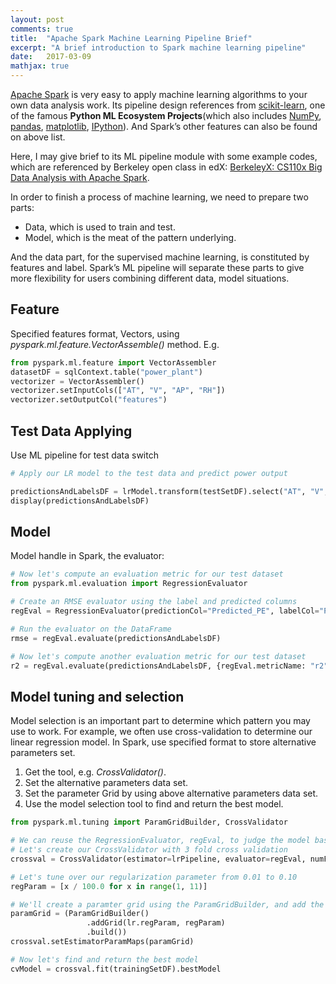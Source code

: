 ```yaml
---
layout: post
comments: true
title:  "Apache Spark Machine Learning Pipeline Brief"
excerpt: "A brief introduction to Spark machine learning pipeline"
date:   2017-03-09
mathjax: true
---
```


[Apache Spark](https://spark.apache.org/) is very easy to apply machine learning algorithms to your own data analysis work. Its pipeline design references from [scikit-learn](http://scikit-learn.org/stable/), one of the famous **Python ML Ecosystem Projects**(which also includes [NumPy](http://www.numpy.org/), [pandas](http://pandas.pydata.org/), [matplotlib](http://matplotlib.org/), [IPython](https://ipython.org/)). And Spark’s other features can also be found on above list.

Here, I may give brief to its ML pipeline module with some example codes, which are referenced by Berkeley open class in edX: [BerkeleyX: CS110x Big Data Analysis with Apache Spark](https://courses.edx.org/courses/course-v1:BerkeleyX+CS110x+2T2016/info).

In order to finish a process of machine learning, we need to prepare two parts:

- Data, which is used to train and test.
- Model, which is the meat of the pattern underlying.

And the data part, for the supervised machine learning, is constituted by features and label. Spark’s ML pipeline will separate these parts to give more flexibility for users combining different data, model situations.

## Feature

Specified features format, Vectors, using *pyspark.ml.feature.VectorAssemble()* method. E.g.

```python
from pyspark.ml.feature import VectorAssembler
datasetDF = sqlContext.table("power_plant")
vectorizer = VectorAssembler()
vectorizer.setInputCols(["AT", "V", "AP", "RH"])
vectorizer.setOutputCol("features")
```

## Test Data Applying

Use ML pipeline for test data switch

```python
# Apply our LR model to the test data and predict power output

predictionsAndLabelsDF = lrModel.transform(testSetDF).select("AT", "V", "AP", "RH", "PE", "Predicted_PE")
display(predictionsAndLabelsDF)
```

## Model

Model handle in Spark, the evaluator:

```python
# Now let's compute an evaluation metric for our test dataset
from pyspark.ml.evaluation import RegressionEvaluator

# Create an RMSE evaluator using the label and predicted columns
regEval = RegressionEvaluator(predictionCol="Predicted_PE", labelCol="PE", metricName="rmse")

# Run the evaluator on the DataFrame
rmse = regEval.evaluate(predictionsAndLabelsDF)

# Now let's compute another evaluation metric for our test dataset
r2 = regEval.evaluate(predictionsAndLabelsDF, {regEval.metricName: "r2"})
```

## Model tuning and selection

Model selection is an important part to determine which pattern you may use to work. For example, we often use cross-validation to determine our linear regression model. In Spark, use specified format to store alternative parameters set.

1. Get the tool, e.g. *CrossValidator()*.
2. Set the alternative parameters data set.
3. Set the parameter Grid by using above alternative parameters data set.
4. Use the model selection tool to find and return the best model.

```python
from pyspark.ml.tuning import ParamGridBuilder, CrossValidator

# We can reuse the RegressionEvaluator, regEval, to judge the model based on the best Root Mean Squared Error
# Let's create our CrossValidator with 3 fold cross validation
crossval = CrossValidator(estimator=lrPipeline, evaluator=regEval, numFolds=3)

# Let's tune over our regularization parameter from 0.01 to 0.10
regParam = [x / 100.0 for x in range(1, 11)]

# We'll create a paramter grid using the ParamGridBuilder, and add the grid to the CrossValidator
paramGrid = (ParamGridBuilder()
                 .addGrid(lr.regParam, regParam)
                 .build())
crossval.setEstimatorParamMaps(paramGrid)

# Now let's find and return the best model
cvModel = crossval.fit(trainingSetDF).bestModel
```

